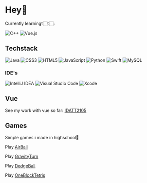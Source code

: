 # Hey🙌
Currently learning👇🏻👇🏻:

![C++](https://img.shields.io/badge/c++-%2300599C.svg?style=for-the-badge&logo=c%2B%2B&logoColor=white) ![Vue.js](https://img.shields.io/badge/vuejs-%2335495e.svg?style=for-the-badge&logo=vuedotjs&logoColor=%234FC08D)


## Techstack
![Java](https://img.shields.io/badge/java-%23ED8B00.svg?style=for-the-badge&logo=java&logoColor=white)
![CSS3](https://img.shields.io/badge/css3-%231572B6.svg?style=for-the-badge&logo=css3&logoColor=white)
![HTML5](https://img.shields.io/badge/html5-%23E34F26.svg?style=for-the-badge&logo=html5&logoColor=white)
![JavaScript](https://img.shields.io/badge/javascript-%23323330.svg?style=for-the-badge&logo=javascript&logoColor=%23F7DF1E)
![Python](https://img.shields.io/badge/python-3670A0?style=for-the-badge&logo=python&logoColor=ffdd54)
![Swift](https://img.shields.io/badge/swift-F54A2A?style=for-the-badge&logo=swift&logoColor=white)
![MySQL](https://img.shields.io/badge/mysql-%2300f.svg?style=for-the-badge&logo=mysql&logoColor=white)

### IDE's
![IntelliJ IDEA](https://img.shields.io/badge/IntelliJIDEA-000000.svg?style=for-the-badge&logo=intellij-idea&logoColor=white)
![Visual Studio Code](https://img.shields.io/badge/Visual%20Studio%20Code-0078d7.svg?style=for-the-badge&logo=visual-studio-code&logoColor=white)
![Xcode](https://img.shields.io/badge/Xcode-007ACC?style=for-the-badge&logo=Xcode&logoColor=white)

## Vue
See my work with vue so far: [IDATT2105](https://adriawh.github.io/idatt2105-fullstack_appliksjonsutvikling/)


## Games 
Simple games i made in highschool🤠

Play [AirBall](https://htmlpreview.github.io/?https://github.com/adriawh/Highschool/blob/main/AirBall.html)

Play [GravityTurn](https://htmlpreview.github.io/?https://github.com/adriawh/Highschool/blob/main/Gravity-turn.html)

Play [DodgeBall](https://htmlpreview.github.io/?https://github.com/adriawh/Highschool/blob/main/DodgeBall.html)

Play [OneBlockTetris](https://htmlpreview.github.io/?https://github.com/adriawh/Highschool/blob/main/OneBlockTetris.html)
